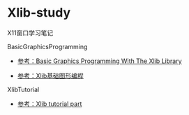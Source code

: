 # Xlib-study
X11窗口学习笔记

BasicGraphicsProgramming 

- [参考：Basic Graphics Programming With The Xlib Library](https://osiris.df.unipi.it/~moruzzi/xlib-programming.html#xlib_compile)

- [参考：Xlib基础图形编程](https://blog.csdn.net/arag2009/article/details/18408113)

XlibTutorial 

- [参考：Xlib tutorial part](http://xopendisplay.hilltopia.ca/2009/Jan/Xlib-tutorial-part-1----Beginnings.html)

